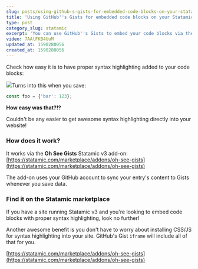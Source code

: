 ```yaml
---
slug: posts/using-github-s-gists-for-embedded-code-blocks-on-your-statamic-v3-site
title: 'Using GitHub''s Gists for embedded code blocks on your Statamic v3 site'
type: post
category_slug: statamic
excerpt: 'You can use GitHub''s Gists to embed your code blocks via the Oh See Gists add-on.'
video: 7AAlFKB4UuM
updated_at: 1590280056
created_at: 1590280056
---
```


<div class="prose prose-accent">

Check how easy it is to have proper syntax highlighting added to your code blocks:

![](/assets/statamic-gists-example.gif)Turns into this when you save:

```js
const foo = {'bar': 123};
```

**How easy was that?!?**

Couldn't be any easier to get awesome syntax highlighting directly into your website!

### How does it work?

It works via the **Oh See Gists** Statamic v3 add-on: [https://statamic.com/marketplace/addons/oh-see-gists](https://statamic.com/marketplace/addons/oh-see-gists)

The add-on uses your GitHub account to sync your entry's content to Gists whenever you save data.

### Find it on the Statamic marketplace

If you have a site running Statamic v3 and you're looking to embed code blocks with proper syntax highlighting, look no further!

Another awesome benefit is you don't have to worry about installing CSS/JS for syntax highlighting into your site. GitHub's Gist `iframe` will include all of that for you.

[https://statamic.com/marketplace/addons/oh-see-gists](https://statamic.com/marketplace/addons/oh-see-gists)

</div>
